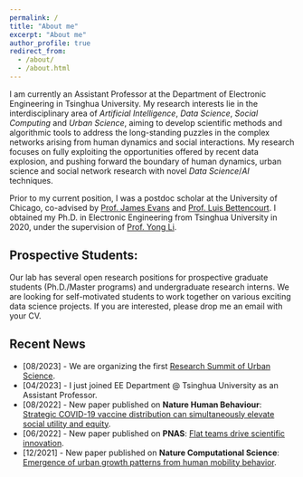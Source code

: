 ```yaml
---
permalink: /
title: "About me"
excerpt: "About me"
author_profile: true
redirect_from: 
  - /about/
  - /about.html
---
```


I am currently an Assistant Professor at the Department of Electronic Engineering in Tsinghua University. My research interests lie in the interdisciplinary area of *Artificial Intelligence*, *Data Science*, *Social Computing* and *Urban Science*, aiming to develop scientific methods and algorithmic tools to address the long-standing puzzles in the complex networks arising from human dynamics and social interactions. My research focuses on fully exploiting the opportunities offered by recent data explosion, and pushing forward the boundary of human dynamics, urban science and social network research with novel *Data Science*/*AI* techniques. 

Prior to my current position, I was a postdoc scholar at the University of Chicago, co-advised by [Prof. James Evans](https://sociology.uchicago.edu/directory/james-evans) and [Prof. Luis Bettencourt](https://voices.uchicago.edu/luisbettencourt/). I obtained my Ph.D. in Electronic Engineering from Tsinghua University in 2020, under the supervision of [Prof. Yong Li](http://fi.ee.tsinghua.edu.cn/~liyong/).

## Prospective Students:
Our lab has several open research positions for prospective graduate students (Ph.D./Master programs) and undergraduate research interns. We are looking for self-motivated students to work together on various exciting data science projects. If you are interested, please drop me an email with your CV. 

## Recent News
- \[08/2023\] - We are organizing the first [Research Summit of Urban Science](https://fi.ee.tsinghua.edu.cn/RSUSHD2023/).
- \[04/2023\] - I just joined EE Department @ Tsinghua University as an Assistant Professor.
- \[08/2022\] - New paper published on **Nature Human Behaviour**: [Strategic COVID-19 vaccine distribution can simultaneously elevate social utility and equity](https://www.nature.com/articles/s41562-022-01429-0).
- \[06/2022\] - New paper published on **PNAS**: [Flat teams drive scientific innovation](https://www.pnas.org/doi/abs/10.1073/pnas.2200927119).
- \[12/2021\] - New paper published on **Nature Computational Science**: [Emergence of urban growth patterns from human mobility behavior](https://www.nature.com/articles/s43588-021-00160-6).
